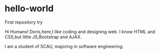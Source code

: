 # hello-world
First repository try

Hi Humans!
Doris,here,I like coding and designing web.
I know HTML and CSS,but little JS,Bootstrap and AJAX.

I am a student of SCAU, majoring in software engineering.
